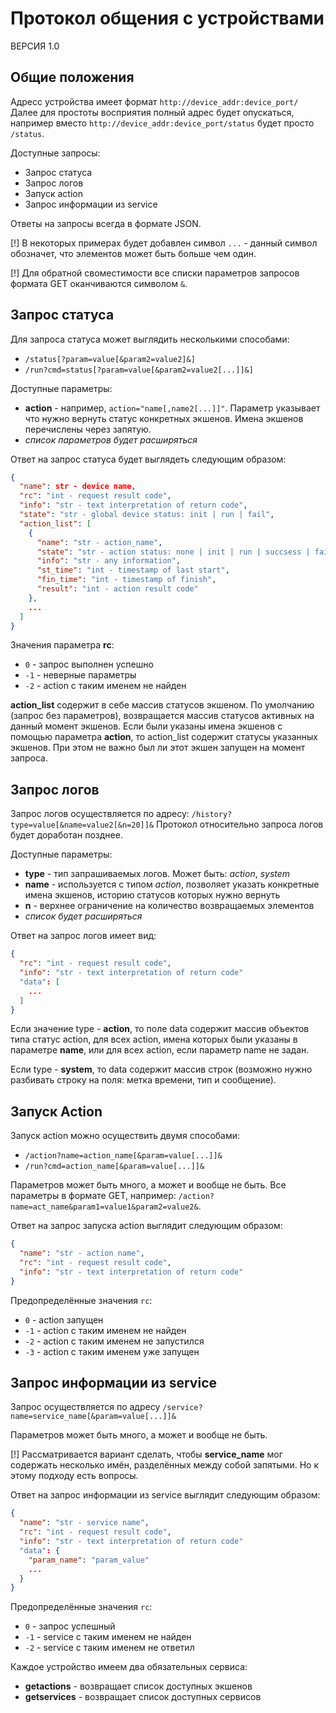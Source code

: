 # Протокол общения с устройствами

ВЕРСИЯ 1.0

## Общие положения

Адресс устройства имеет формат `http://device_addr:device_port/`
Далее для простоты восприятия полный адрес будет опускаться, например вместо `http://device_addr:device_port/status` будет просто `/status`.

Доступные запросы:

* Запрос статуса
* Запрос логов
* Запуск action
* Запрос информации из service

Ответы на запросы всегда в формате JSON.

[!] В некоторых примерах будет добавлен символ `...` - данный символ обозначет, что элементов может быть больше чем один.

[!] Для обратной своместимости все списки параметров запросов формата GET оканчиваются символом `&`.

## Запрос статуса

Для запроса статуса может выглядить несколькими способами:

* `/status[?param=value[&param2=value2]&]`
* `/run?cmd=status[?param=value[&param2=value2[...]]&]`

Доступные параметры:

* **action** - например, `action="name[,name2[...]]"`. Параметр указывает что нужно вернуть статус конкретных экшенов. Имена экшенов перечислены через запятую.
* *список параметров будет расширяться*

Ответ на запрос статуса будет выглядеть следующим образом:

```json
{
  "name": str - device name,
  "rc": "int - request result code",
  "info": "str - text interpretation of return code",
  "state": "str - global device status: init | run | fail",
  "action_list": [
    {
      "name": "str - action_name",
      "state": "str - action status: none | init | run | succsess | fail",
      "info": "str - any information",
      "st_time": "int - timestamp of last start",
      "fin_time": "int - timestamp of finish",
      "result": "int - action result code"
    },
    ...
  ]
}
```

Значения параметра **rc**:

* `0` - запрос выполнен успешно
* `-1` - неверные параметры
* `-2` - action с таким именем не найден

**action_list** содержит в себе массив статусов экшеном. По умолчанию (запрос без параметров), возвращается массив статусов активных на данный момент экшенов. Если были указаны имена экшенов с помощью параметра **action**, то action_list содержит статусы указанных экшенов. При этом не важно был ли этот экшен запущен на момент запроса.

## Запрос логов

Запрос логов осуществляется по адресу: `/history?type=value[&name=value2[&n=20]]&`
Протокол относительно запроса логов будет доработан позднее.

Доступные параметры:

* **type** - тип запрашиваемых логов. Может быть: *action*, *system*
* **name** - используется с типом *action*, позволяет указать конкретные имена экшенов, историю статусов которых нужно вернуть
* **n** - верхнее ограничение на количество возвращаемых элементов
* *список будет расширяться*

Ответ на запрос логов имеет вид:

```json
{
  "rc": "int - request result code",
  "info": "str - text interpretation of return code"
  "data": [
    ...
  ]
}
```

Если значение type - **action**, то поле data содержит массив объектов типа статус action, для всех action, имена которых были указаны в параметре **name**, или для всех action, если параметр name не задан.

Если type - **system**, то data содержит массив строк (возможно нужно разбивать строку на поля: метка времени, тип и сообщение).

## Запуск Action

Запуск action можно осуществить двумя способами:

* `/action?name=action_name[&param=value[...]]&`
* `/run?cmd=action_name[&param=value[...]]&`

Параметров может быть много, а может и вообще не быть.
Все параметры в формате GET, например: `/action?name=act_name&param1=value1&param2=value2&`.

Ответ на запрос запуска action выглядит следующим образом:

```json
{
  "name": "str - action name",
  "rc": "int - request result code",
  "info": "str - text interpretation of return code"
}
```

Предопределённые значения `rc`:

* `0` - action запущен
* `-1` - action с таким именем не найден
* `-2` - action с таким именем не запустился
* `-3` - action с таким именем уже запущен

## Запрос информации из service

Запрос осуществляется по адресу `/service?name=service_name[&param=value[...]]&`

Параметров может быть много, а может и вообще не быть.

[!] Рассматривается вариант сделать, чтобы **service_name** мог содержать несколько имён, разделённых между собой запятыми. Но к этому подходу есть вопросы.

Ответ на запрос информации из service выглядит следующим образом:

```json
{
  "name": "str - service name",
  "rc": "int - request result code",
  "info": "str - text interpretation of return code"
  "data": {
    "param_name": "param_value"
    ...
  }
}
```

Предопределённые значения `rc`:

* `0` - запрос успешный
* `-1` - service с таким именем не найден
* `-2` - service с таким именем не ответил

Каждое устройство имеем два обязательных сервиса:

* **getactions** - возвращает список доступных экшенов
* **getservices** - возвращает список доступных сервисов
